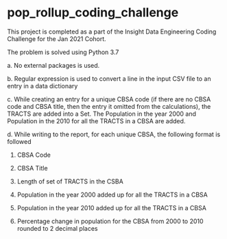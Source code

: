 # pop_rollup_coding_challenge
This project is completed as a part of the Insight Data Engineering Coding Challenge for the Jan 2021 Cohort.

The problem is solved using Python 3.7

a. No external packages is used.

b. Regular expression is used to convert a line in the input CSV file to an entry in a data dictionary

c. While creating an entry for a unique CBSA code (if there are no CBSA code and CBSA title, then the entry it omitted from the calculations), 
the TRACTS are added into a Set. The Population in the year 2000 and Population in the 2010 for all the TRACTS in a CBSA are added.

d. While writing to the report, for each unique CBSA, the following format is followed

1. CBSA Code
  
2. CBSA Title
  
3. Length of set of TRACTS in the CSBA
  
4. Population in the year 2000 added up for all the TRACTS in a CBSA
  
5. Population in the year 2010 added up for all the TRACTS in a CBSA
  
6. Percentage change in population for the CBSA from 2000 to 2010 rounded to 2 decimal places
